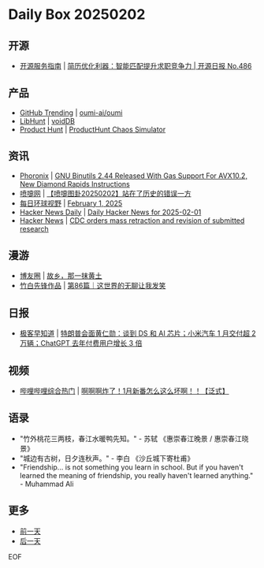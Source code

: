 # Daily Box 20250202

## 开源
- [开源服务指南](https://osguider.com/blog/) | [简历优化利器：智能匹配提升求职竞争力 | 开源日报 No.486](https://osguider.com/blog/post/daily/daily-486/)

## 产品
- [GitHub Trending](https://github.com/trending?since=daily) | [oumi-ai/oumi](https://github.com/oumi-ai/oumi)
- [LibHunt](https://www.libhunt.com/) | [voidDB](https://www.libhunt.com/r/voidDB)
- [Product Hunt](https://www.producthunt.com) | [ProductHunt Chaos Simulator](https://www.producthunt.com/posts/producthunt-chaos-simulator)

## 资讯
- [Phoronix](https://www.phoronix.com/) | [GNU Binutils 2.44 Released With Gas Support For AVX10.2, New Diamond Rapids Instructions](https://www.phoronix.com/news/GNU-Binutils-2.44)
- [喷嚏网](http://www.dapenti.com/blog/blog.asp?subjectid=70&name=xilei) | [【喷嚏图卦20250202】站在了历史的错误一方](http://www.dapenti.com/blog/more.asp?name=xilei&id=183996)
- [每日环球视野](https://idai.ly/) | [February 1, 2025](http://m.idai.ly/se/a193iG?1738339200)
- [Hacker News Daily](https://www.daemonology.net/hn-daily/) | [Daily Hacker News for 2025-02-01](https://www.daemonology.net/hn-daily/2025-02-01.html)
- [Hacker News](https://news.ycombinator.com/front) | [CDC orders mass retraction and revision of submitted research](https://news.ycombinator.com/item?id=42905937)

## 漫游
- [博友圈](https://www.boyouquan.com/home) | [故乡，那一抹黄土](https://www.boyouquan.com/go?from=feed&link=https%3A%2F%2Fwww.xiangshitan.com%2Fpost%2F3380.html)
- [竹白先锋作品](https://www.zhubai.wiki/) | [第86篇｜这世界的无聊让我发笑](https://open.zhubai.wiki/a/l/t/z/pl/tunan/2497774055190216704)

## 日报
- [极客早知道](https://www.geekpark.net/column/74) | [特朗普会面黄仁勋：谈到 DS 和 AI 芯片；小米汽车 1 月交付超 2 万辆；ChatGPT 去年付费用户增长 3 倍](https://www.geekpark.net/news/345704)

## 视频
- [哔哩哔哩综合热门](https://www.bilibili.com/v/popular/all/) | [啊啊啊炸了！1月新番怎么这么坏啊！！【泛式】](https://b23.tv/BV11hFkeQEJE)

## 语录
- "竹外桃花三两枝，春江水暖鸭先知。" - 苏轼 《惠崇春江晚景 / 惠崇春江晓景》
- "城边有古树，日夕连秋声。" - 李白 《沙丘城下寄杜甫》
- "Friendship... is not something you learn in school. But if you haven't learned the meaning of friendship, you really haven't learned anything." - Muhammad Ali

## 更多
- [前一天](daily-box-20250201.md)
- [后一天](daily-box-20250203.md)

EOF